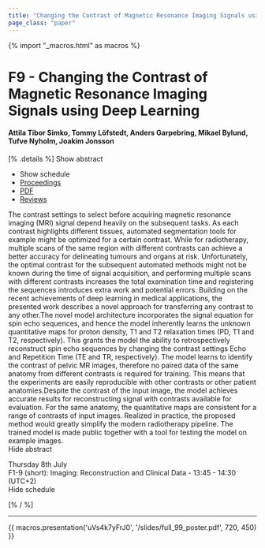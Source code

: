 ```yaml
---
title: "Changing the Contrast of Magnetic Resonance Imaging Signals using Deep Learning"
page_class: "paper"
---
```


{% import "_macros.html" as macros %}

# F9 - Changing the Contrast of Magnetic Resonance Imaging Signals using Deep Learning

#### Attila Tibor Simko, Tommy Löfstedt, Anders Garpebring, Mikael Bylund, Tufve Nyholm, Joakim Jonsson

[% .details %]
<a class="toggle_visibility" data-selector=".abstract" data-level="3">Show abstract</a>
- <a class="toggle_visibility" data-selector=".schedule" data-level="3">Show schedule</a>
- <a href="https://proceedings.mlr.press/v143/simko21a.html">Proceedings</a>
- <a href="/proceedings/simko21.pdf">PDF</a>
- <a href="https://openreview.net/forum?id=lWeQH4Kpsys">Reviews</a>

<p>
    <span class="abstract">
        The contrast settings to select before acquiring magnetic resonance imaging (MRI) signal depend heavily on the subsequent tasks. As each contrast highlights different tissues, automated segmentation tools for example might be optimized for a certain contrast. While for radiotherapy, multiple scans of the same region with different contrasts can achieve a better accuracy for delineating tumours and organs at risk. Unfortunately, the optimal contrast for the subsequent automated methods might not be known during the time of signal acquisition, and performing multiple scans with different contrasts increases the total examination time and registering the sequences introduces extra work and potential errors. Building on the recent achievements of deep learning in medical applications, the presented work describes a novel approach for transferring any contrast to any other.The novel model architecture incorporates the signal equation for spin echo sequences, and hence the model inherently learns the unknown quantitative maps for proton density, T1 and T2 relaxation times (PD, T1 and T2, respectively). This grants the model the ability to retrospectively reconstruct spin echo sequences by changing the contrast settings Echo and Repetition Time (TE and TR, respectively). The model learns to identify the contrast of pelvic MR images, therefore no paired data of the same anatomy from different contrasts is required for training. This means that the experiments are easily reproducible with other contrasts or other patient anatomies.Despite the contrast of the input image, the model achieves accurate results for reconstructing signal with contrasts available for evaluation. For the same anatomy, the quantitative maps are consistent for a range of contrasts of input images. Realized in practice, the proposed method would greatly simplify the modern radiotherapy pipeline. The trained model is made public together with a tool for testing the model on example images.
        <br>
        <span class="actions"><a class="toggle_visibility" data-level="2">Hide abstract</a></span>
    </span>
</p>

<p>
    <span class="schedule">
         Thursday 8th July<br>F1-9 (short): Imaging: Reconstruction and Clinical Data - 13:45 - 14:30 (UTC+2)
        <br>
        <span class="actions"><a class="toggle_visibility" data-level="2">Hide schedule</a></span>
    </span>
</p>

[% / %]


---

{{ macros.presentation('uVs4k7yFrJ0', '/slides/full_99_poster.pdf', 720, 450) }}
